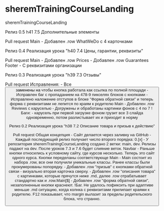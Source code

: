 # sheremTrainingCourseLanding
sheremTrainingCourseLanding

Релиз 0.5
h41 7.5 Дополнительные элементы

Pull request
	Main
	- Добавлен .row WhatWeDo c 4 карточками

Релиз 0.4
Реализация урока "h40 7.4 Цены, гарантии, реквизиты"

Pull request
	Main
	- Добавлен .row Prices
	- Добавлен .row Guarantees
	Footer
	- С реквизитами организации

Релиз 0.3
Реализация урока "h39 7.3 Отзывы"

Pull request
	Исправления:
		- Все <button> заменены на <a> чтобы кнопка работала как ссылка по полной площади
		- Исправлен баг с пропаданием на 478-9 пикселях блоков с кнопками
		- Исправлено наложение отступов в блоке "Форма обратной связи" и теперь форма с реквизитами не лепится по краям к родителю
	Main
		- Добавлен .row Reviews с каруселью
		- Догружены и обработаны картинки фонов с 4 по 7
	!Баги:
		- карусель при первой загрузке фоном грузит все 3 слайда одновременно, потом разлистывает их и приходит в норму

Релиз 0.2
Реализация урока "h38 7.2 Описание товара и призыв к действию"

Pull request
	Общая концепция
		- Сайт делается через заливку на GitHub
		- Каждый последующий релиз получает число второго порядка: 0.[x]
		- У репозитория sheremTrainingCourseLanding создано 2 ветки: main, dev. Релизы падают на dev. После уроков 7.3 и 7.6 будет слияние веток.
	Navbar
		- Раньше кнопки относились к условному сайту, где курсов несколько. Теперь это сайт одного курса. Кнопки переделаны соответствующе 
	Main
		- Main состоит из набора .row, все они получили уникальные классы. Ранее классы были пронумерованы попорядку.
		- Добавлен .row "призыв" с кнопками обратной связи - визуально вторая карточка сверху.
		- Добавлен .row "описания товара" с картинками, которые прячутся ниже .md, далее .row отрабатывает стандартно как и .row.Main[$]
		- Добавлен .row "форма обратной связи", незаполненные кнопки краснеют.
		!Баг. Не удалось пофиксить при адаптиве меньше .md ситуацию, когда колнка с реквизитами прилипает краями к родителю. F12 показывает, что margin вылазит за пределы родительского блока, что странно.